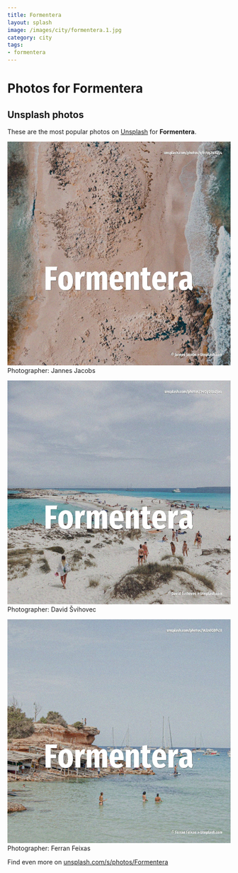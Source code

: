 ```yaml
---
title: Formentera
layout: splash
image: /images/city/formentera.1.jpg
category: city
tags:
- formentera
---
```

# Photos for Formentera
 
## Unsplash photos
These are the most popular photos on [Unsplash](https://unsplash.com) for **Formentera**.
 
![Formentera](/images/city/formentera.1.jpg)
Photographer:  Jannes Jacobs
 
![Formentera](/images/city/formentera.2.jpg)
Photographer:  David Švihovec
 
![Formentera](/images/city/formentera.3.jpg)
Photographer:  Ferran Feixas
 
Find even more on [unsplash.com/s/photos/Formentera](https://unsplash.com/s/photos/Formentera)
 
